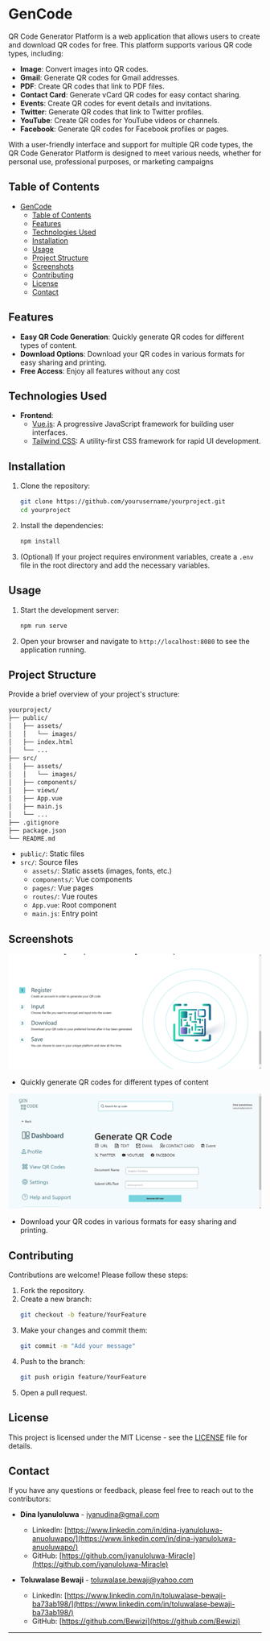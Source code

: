 # GenCode
QR Code Generator Platform is a web application that allows users to create and download QR codes for free. This platform supports various QR code types, including:

- **Image**: Convert images into QR codes.
- **Gmail**: Generate QR codes for Gmail addresses.
- **PDF**: Create QR codes that link to PDF files.
- **Contact Card**: Generate vCard QR codes for easy contact sharing.
- **Events**: Create QR codes for event details and invitations.
- **Twitter**: Generate QR codes that link to Twitter profiles.
- **YouTube**: Create QR codes for YouTube videos or channels.
- **Facebook**: Generate QR codes for Facebook profiles or pages.


 With a user-friendly interface and support for multiple QR code types, the QR Code Generator Platform is designed to meet various needs, whether for personal use, professional purposes, or marketing campaigns

## Table of Contents
- [GenCode](#gencode)
  - [Table of Contents](#table-of-contents)
  - [Features](#features)
  - [Technologies Used](#technologies-used)
  - [Installation](#installation)
  - [Usage](#usage)
  - [Project Structure](#project-structure)
  - [Screenshots](#screenshots)
  - [Contributing](#contributing)
  - [License](#license)
  - [Contact](#contact)

## Features

- **Easy QR Code Generation**: Quickly generate QR codes for different types of content.
- **Download Options**: Download your QR codes in various formats for easy sharing and printing.
- **Free Access**: Enjoy all features without any cost

## Technologies Used

- **Frontend**:
  - [Vue.js](https://vuejs.org/): A progressive JavaScript framework for building user interfaces.
  - [Tailwind CSS](https://tailwindcss.com/): A utility-first CSS framework for rapid UI development.

## Installation

1. Clone the repository:
    ```bash
    git clone https://github.com/yourusername/yourproject.git
    cd yourproject
    ```

2. Install the dependencies:
    ```bash
    npm install
    ```

3. (Optional) If your project requires environment variables, create a `.env` file in the root directory and add the necessary variables.

## Usage

1. Start the development server:
    ```bash
    npm run serve
    ```

2. Open your browser and navigate to `http://localhost:8080` to see the application running.

## Project Structure

Provide a brief overview of your project's structure:

```
yourproject/
├── public/
│   ├── assets/
│   │   └── images/
│   ├── index.html
│   └── ...
├── src/
│   ├── assets/
│   │   └── images/
│   ├── components/
│   ├── views/
│   ├── App.vue
│   ├── main.js
│   └── ...
├── .gitignore
├── package.json
└── README.md
```

- `public/`: Static files
- `src/`: Source files
  - `assets/`: Static assets (images, fonts, etc.)
  - `components/`: Vue components
  - `pages/`: Vue pages
  - `routes/`: Vue routes
  - `App.vue`: Root component
  - `main.js`: Entry point

## Screenshots

![Gen_Code](./src/assets/Documentation%20Images/Screenshot%20(166).png)
- Quickly generate QR codes for different types of content

![Gen_Code](./src/assets/Documentation%20Images/Screenshot%20(221).png)
- Download your QR codes in various formats for easy sharing and printing.

## Contributing

Contributions are welcome! Please follow these steps:

1. Fork the repository.
2. Create a new branch:
    ```bash
    git checkout -b feature/YourFeature
    ```
3. Make your changes and commit them:
    ```bash
    git commit -m "Add your message"
    ```
4. Push to the branch:
    ```bash
    git push origin feature/YourFeature
    ```
5. Open a pull request.

## License

This project is licensed under the MIT License - see the [LICENSE](LICENSE) file for details.
## Contact

If you have any questions or feedback, please feel free to reach out to the contributors:

- **Dina Iyanuloluwa** - [iyanudina@gmail.com](iyanudina@gmail.com)
  - LinkedIn: [https://www.linkedin.com/in/dina-iyanuloluwa-anuoluwapo/](https://www.linkedin.com/in/dina-iyanuloluwa-anuoluwapo/)
  - GitHub: [https://github.com/iyanuloluwa-Miracle](https://github.com/iyanuloluwa-Miracle)

- **Toluwalase Bewaji** - [toluwalase.bewaji@yahoo.com](toluwalase.bewaji@yahoo.com)
  - LinkedIn: [https://www.linkedin.com/in/toluwalase-bewaji-ba73ab198/](https://www.linkedin.com/in/toluwalase-bewaji-ba73ab198/)
  - GitHub: [https://github.com/Bewizi](https://github.com/Bewizi)

---
